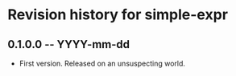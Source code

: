# Revision history for simple-expr

## 0.1.0.0 -- YYYY-mm-dd

* First version. Released on an unsuspecting world.
